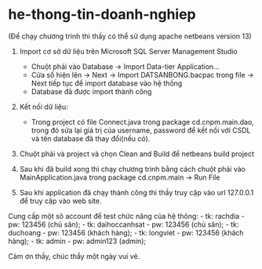 # he-thong-tin-doanh-nghiep
(Để chạy chương trình thì thầy có thể sử dụng apache netbeans version 13)

1. Import cơ sở dữ liệu trên Microsoft SQL Server Management Studio
	- Chuột phải vào Database -> Import Data-tier Application...
	- Cửa sổ hiện lên -> Next -> Import DATSANBONG.bacpac trong file -> Next tiếp tục để import database vào hệ thống
	- Database đã được import thành công
2. Kết nối dữ liệu:
	- Trong project có file Connect.java trong package cd.cnpm.main.dao, trong đó sửa lại giá trị của username, password
để kết nối với CSDL và tên database đã thay đổi(nếu có).

3. Chuột phải và project và chọn Clean and Build để netbeans build project

4. Sau khi đã build xong thì chạy chương trình bằng cách chuột phải vào MainApplication.java trong package cd.cnpm.main -> Run File

5. Sau khi application đã chạy thành công thì thầy truy cập vào url 127.0.0.1 để truy cập vào web site.


Cung cấp một sô account để test chức năng của hệ thông:
	- tk: rachdia - pw: 123456 (chủ sân);
	- tk: daihoccanhsat - pw: 123456 (chủ sân);
	- tk: duchoang - pw: 123456 (khách hàng);
	- tk: longviet - pw: 123456 (khách hàng);
	- tk: admin - pw: admin123 (admin);

Cảm ơn thầy, chúc thầy một ngày vui vẻ.
